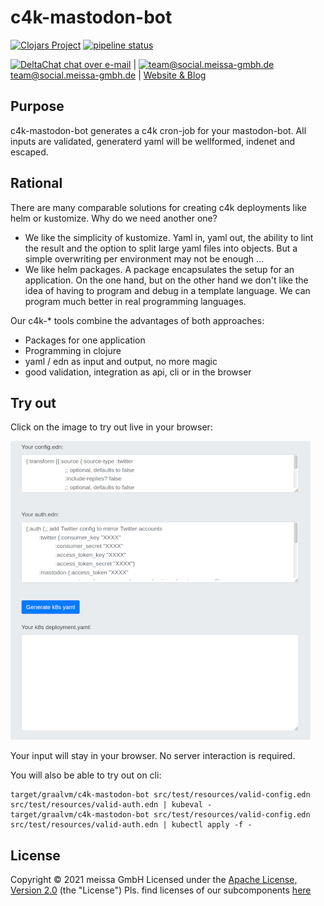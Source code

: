 # c4k-mastodon-bot
[![Clojars Project](https://img.shields.io/clojars/v/dda/c4k-mastodon-bot.svg)](https://clojars.org/dda/c4k-mastodon-bot) [![pipeline status](https://gitlab.com/domaindrivenarchitecture/c4k-mastodon-bot/badges/master/pipeline.svg)](https://gitlab.com/domaindrivenarchitecture/c4k-mastodon-bot/-/commits/master) 

[<img src="https://domaindrivenarchitecture.org/img/delta-chat.svg" width=20 alt="DeltaChat"> chat over e-mail](mailto:buero@meissa-gmbh.de?subject=community-chat) | [<img src="https://meissa-gmbh.de/img/community/Mastodon_Logotype.svg" width=20 alt="team@social.meissa-gmbh.de"> team@social.meissa-gmbh.de](https://social.meissa-gmbh.de/@team) | [Website & Blog](https://domaindrivenarchitecture.org)

## Purpose

c4k-mastodon-bot generates a c4k cron-job for your mastodon-bot. All inputs are validated, generaterd yaml will be wellformed, indenet and escaped.

## Rational

There are many comparable solutions for creating c4k deployments like helm or kustomize. Why do we need another one?
* We like the simplicity of kustomize. Yaml in, yaml out, the ability to lint the result and the option to split large yaml files into objects. But a simple overwriting per environment may not be enough ...
* We like helm packages. A package encapsulates the setup for an application. On the one hand, but on the other hand we don't like the idea of having to program and debug in a template language. We can program much better in real programming languages.

Our c4k-* tools combine the advantages of both approaches:
* Packages for one application
* Programming in clojure
* yaml / edn as input and output, no more magic
* good validation, integration as api, cli or in the browser

## Try out

Click on the image to try out live in your browser:

[![Try it out](/doc/tryItOut.png "Try out yourself")](https://domaindrivenarchitecture.org/pages/dda-provision/c4k-mastodon-bot/)

Your input will stay in your browser. No server interaction is required.

You will also be able to try out on cli:
```
target/graalvm/c4k-mastodon-bot src/test/resources/valid-config.edn src/test/resources/valid-auth.edn | kubeval -
target/graalvm/c4k-mastodon-bot src/test/resources/valid-config.edn src/test/resources/valid-auth.edn | kubectl apply -f -
```

## License

Copyright © 2021 meissa GmbH
Licensed under the [Apache License, Version 2.0](LICENSE) (the "License")
Pls. find licenses of our subcomponents [here](doc/SUBCOMPONENT_LICENSE)